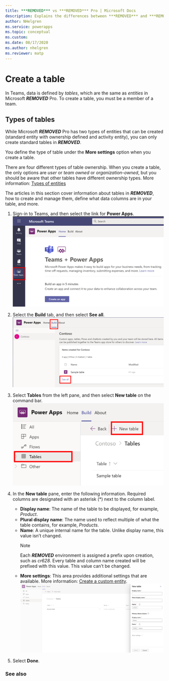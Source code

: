 ```yaml
---
title: ***REMOVED*** vs ***REMOVED*** Pro | Microsoft Docs
description: Explains the differences between ***REMOVED*** and ***REMOVED*** Pro.
author: NHelgren
ms.service: powerapps
ms.topic: conceptual
ms.custom: 
ms.date: 08/17/2020
ms.author: nhelgren
ms.reviewer: matp
---
```


# Create a table 

In Teams, data is defined by *tables*, which are the same as *entities* in Microsoft ***REMOVED*** Pro. To create a table, you must be a member of a team. 

## Types of tables
While Microsoft ***REMOVED*** Pro has two types of entities that can be created (standard entity with ownership defined and activity entity), you can only create standard tables in ***REMOVED***.

You define the type of table under the **More settings** option when you create a table.

There are four different types of table ownership. When you create a table, the only options are *user* or *team owned* or *organization-owned*, but you should be aware that other tables have different ownership types. More information: [Types of entities](../maker/common-data-service/types-of-entities.md#entity-ownership)

The articles in this section cover information about tables in ***REMOVED***, how to create and manage them, define what data columns are in your table, and more.

1. Sign-in to Teams, and then select the link for **Power Apps**.
   ![Sign into Power Apps](media/create-table1.png)

2. Select the **Build** tab, and then select **See all**.
   ![The Build tab](media/create-table2.png)

3. Select **Tables** from the left pane, and then select **New table** on the command bar.
    ![New table menu option](media/create-table3.png)

4. In the **New table** pane, enter the following information. Required columns are designated with an asterisk (*) next to the column label.
    - **Display name**: The name of the table to be displayed, for example, *Product*.
    - **Plural display name**: The name used to reflect multiple of what the table contains, for example, *Products*.
    - **Name**: A unique internal name for the table. Unlike display name, this value isn’t changed.
       > [!NOTE]
       > Each ***REMOVED*** environment is assigned a prefix upon creation, such as *cr628*. Every table and column name created will be prefixed with this value. This value can’t be changed.
    - **More settings**: This area provides additional settings that are available. More information: [Create a custom entity](../maker/common-data-service/data-platform-create-entity.md).
    ![Column details](media/create-table4.png)

5. Select **Done**. 



### See also
